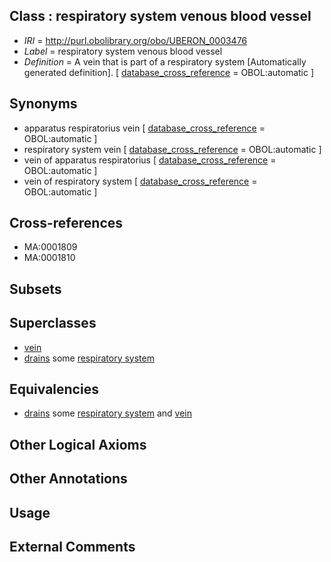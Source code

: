 
## Class : respiratory system venous blood vessel

 * *IRI* = http://purl.obolibrary.org/obo/UBERON_0003476
 * *Label* = respiratory system venous blood vessel
 * *Definition* = A vein that is part of a respiratory system [Automatically generated definition]. [ [database_cross_reference](../../ef/oboInOwl#hasDbXref.md) = OBOL:automatic ]

## Synonyms

 * apparatus respiratorius vein [ [database_cross_reference](../../ef/oboInOwl#hasDbXref.md) = OBOL:automatic ]
 * respiratory system vein [ [database_cross_reference](../../ef/oboInOwl#hasDbXref.md) = OBOL:automatic ]
 * vein of apparatus respiratorius [ [database_cross_reference](../../ef/oboInOwl#hasDbXref.md) = OBOL:automatic ]
 * vein of respiratory system [ [database_cross_reference](../../ef/oboInOwl#hasDbXref.md) = OBOL:automatic ]

## Cross-references

 * MA:0001809
 * MA:0001810

## Subsets


## Superclasses

 * [vein](../../UBERON/38/UBERON_0001638.md)
 * [drains](../../ns/core#drains.md) some [respiratory system](../../UBERON/04/UBERON_0001004.md)

## Equivalencies

 * [drains](../../ns/core#drains.md) some [respiratory system](../../UBERON/04/UBERON_0001004.md) and [vein](../../UBERON/38/UBERON_0001638.md)

## Other Logical Axioms


## Other Annotations


## Usage


## External Comments

